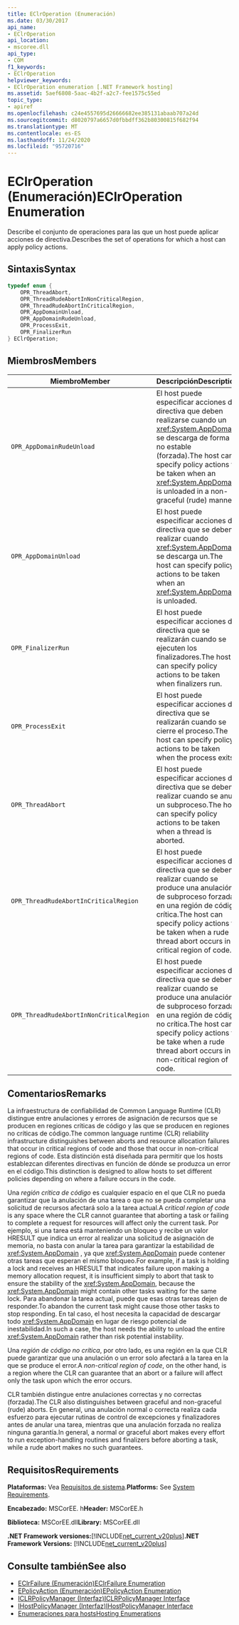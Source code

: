 ```yaml
---
title: EClrOperation (Enumeración)
ms.date: 03/30/2017
api_name:
- EClrOperation
api_location:
- mscoree.dll
api_type:
- COM
f1_keywords:
- EClrOperation
helpviewer_keywords:
- EClrOperation enumeration [.NET Framework hosting]
ms.assetid: 5aef6808-5aac-4b2f-a2c7-fee1575c55ed
topic_type:
- apiref
ms.openlocfilehash: c24e4557695d26666682ee385131abaab707a24d
ms.sourcegitcommit: d8020797a6657d0fbbdff362b80300815f682f94
ms.translationtype: MT
ms.contentlocale: es-ES
ms.lasthandoff: 11/24/2020
ms.locfileid: "95720716"
---
```

# <a name="eclroperation-enumeration"></a><span data-ttu-id="27d25-102">EClrOperation (Enumeración)</span><span class="sxs-lookup"><span data-stu-id="27d25-102">EClrOperation Enumeration</span></span>

<span data-ttu-id="27d25-103">Describe el conjunto de operaciones para las que un host puede aplicar acciones de directiva.</span><span class="sxs-lookup"><span data-stu-id="27d25-103">Describes the set of operations for which a host can apply policy actions.</span></span>  
  
## <a name="syntax"></a><span data-ttu-id="27d25-104">Sintaxis</span><span class="sxs-lookup"><span data-stu-id="27d25-104">Syntax</span></span>  
  
```cpp  
typedef enum {  
    OPR_ThreadAbort,  
    OPR_ThreadRudeAbortInNonCriticalRegion,  
    OPR_ThreadRudeAbortInCriticalRegion,  
    OPR_AppDomainUnload,  
    OPR_AppDomainRudeUnload,  
    OPR_ProcessExit,  
    OPR_FinalizerRun  
} EClrOperation;  
```  
  
## <a name="members"></a><span data-ttu-id="27d25-105">Miembros</span><span class="sxs-lookup"><span data-stu-id="27d25-105">Members</span></span>  
  
|<span data-ttu-id="27d25-106">Miembro</span><span class="sxs-lookup"><span data-stu-id="27d25-106">Member</span></span>|<span data-ttu-id="27d25-107">Descripción</span><span class="sxs-lookup"><span data-stu-id="27d25-107">Description</span></span>|  
|------------|-----------------|  
|`OPR_AppDomainRudeUnload`|<span data-ttu-id="27d25-108">El host puede especificar acciones de directiva que deben realizarse cuando un <xref:System.AppDomain> se descarga de forma no estable (forzada).</span><span class="sxs-lookup"><span data-stu-id="27d25-108">The host can specify policy actions to be taken when an <xref:System.AppDomain> is unloaded in a non-graceful (rude) manner.</span></span>|  
|`OPR_AppDomainUnload`|<span data-ttu-id="27d25-109">El host puede especificar acciones de directiva que se deben realizar cuando <xref:System.AppDomain> se descarga un.</span><span class="sxs-lookup"><span data-stu-id="27d25-109">The host can specify policy actions to be taken when an <xref:System.AppDomain> is unloaded.</span></span>|  
|`OPR_FinalizerRun`|<span data-ttu-id="27d25-110">El host puede especificar acciones de directiva que se realizarán cuando se ejecuten los finalizadores.</span><span class="sxs-lookup"><span data-stu-id="27d25-110">The host can specify policy actions to be taken when finalizers run.</span></span>|  
|`OPR_ProcessExit`|<span data-ttu-id="27d25-111">El host puede especificar acciones de directiva que se realizarán cuando se cierre el proceso.</span><span class="sxs-lookup"><span data-stu-id="27d25-111">The host can specify policy actions to be taken when the process exits.</span></span>|  
|`OPR_ThreadAbort`|<span data-ttu-id="27d25-112">El host puede especificar acciones de directiva que se deben realizar cuando se anula un subproceso.</span><span class="sxs-lookup"><span data-stu-id="27d25-112">The host can specify policy actions to be taken when a thread is aborted.</span></span>|  
|`OPR_ThreadRudeAbortInCriticalRegion`|<span data-ttu-id="27d25-113">El host puede especificar acciones de directiva que se deben realizar cuando se produce una anulación de subproceso forzada en una región de código crítica.</span><span class="sxs-lookup"><span data-stu-id="27d25-113">The host can specify policy actions to be taken when a rude thread abort occurs in a critical region of code.</span></span>|  
|`OPR_ThreadRudeAbortInNonCriticalRegion`|<span data-ttu-id="27d25-114">El host puede especificar acciones de directiva que se deben realizar cuando se produce una anulación de subproceso forzada en una región de código no crítica.</span><span class="sxs-lookup"><span data-stu-id="27d25-114">The host can specify policy actions to be take when a rude thread abort occurs in a non-critical region of code.</span></span>|  
  
## <a name="remarks"></a><span data-ttu-id="27d25-115">Comentarios</span><span class="sxs-lookup"><span data-stu-id="27d25-115">Remarks</span></span>  

 <span data-ttu-id="27d25-116">La infraestructura de confiabilidad de Common Language Runtime (CLR) distingue entre anulaciones y errores de asignación de recursos que se producen en regiones críticas de código y las que se producen en regiones no críticas de código.</span><span class="sxs-lookup"><span data-stu-id="27d25-116">The common language runtime (CLR) reliability infrastructure distinguishes between aborts and resource allocation failures that occur in critical regions of code and those that occur in non-critical regions of code.</span></span> <span data-ttu-id="27d25-117">Esta distinción está diseñada para permitir que los hosts establezcan diferentes directivas en función de dónde se produzca un error en el código.</span><span class="sxs-lookup"><span data-stu-id="27d25-117">This distinction is designed to allow hosts to set different policies depending on where a failure occurs in the code.</span></span>  
  
 <span data-ttu-id="27d25-118">Una *región crítica de código* es cualquier espacio en el que CLR no pueda garantizar que la anulación de una tarea o que no se pueda completar una solicitud de recursos afectará solo a la tarea actual.</span><span class="sxs-lookup"><span data-stu-id="27d25-118">A *critical region of code* is any space where the CLR cannot guarantee that aborting a task or failing to complete a request for resources will affect only the current task.</span></span> <span data-ttu-id="27d25-119">Por ejemplo, si una tarea está manteniendo un bloqueo y recibe un valor HRESULT que indica un error al realizar una solicitud de asignación de memoria, no basta con anular la tarea para garantizar la estabilidad de <xref:System.AppDomain> , ya que <xref:System.AppDomain> puede contener otras tareas que esperan el mismo bloqueo.</span><span class="sxs-lookup"><span data-stu-id="27d25-119">For example, if a task is holding a lock and receives an HRESULT that indicates failure upon making a memory allocation request, it is insufficient simply to abort that task to ensure the stability of the <xref:System.AppDomain>, because the <xref:System.AppDomain> might contain other tasks waiting for the same lock.</span></span> <span data-ttu-id="27d25-120">Para abandonar la tarea actual, puede que esas otras tareas dejen de responder.</span><span class="sxs-lookup"><span data-stu-id="27d25-120">To abandon the current task might cause those other tasks to stop responding.</span></span> <span data-ttu-id="27d25-121">En tal caso, el host necesita la capacidad de descargar todo <xref:System.AppDomain> en lugar de riesgo potencial de inestabilidad.</span><span class="sxs-lookup"><span data-stu-id="27d25-121">In such a case, the host needs the ability to unload the entire <xref:System.AppDomain> rather than risk potential instability.</span></span>  
  
 <span data-ttu-id="27d25-122">Una *región de código no crítica*, por otro lado, es una región en la que CLR puede garantizar que una anulación o un error solo afectará a la tarea en la que se produce el error.</span><span class="sxs-lookup"><span data-stu-id="27d25-122">A *non-critical region of code*, on the other hand, is a region where the CLR can guarantee that an abort or a failure will affect only the task upon which the error occurs.</span></span>  
  
 <span data-ttu-id="27d25-123">CLR también distingue entre anulaciones correctas y no correctas (forzada).</span><span class="sxs-lookup"><span data-stu-id="27d25-123">The CLR also distinguishes between graceful and non-graceful (rude) aborts.</span></span> <span data-ttu-id="27d25-124">En general, una anulación normal o correcta realiza cada esfuerzo para ejecutar rutinas de control de excepciones y finalizadores antes de anular una tarea, mientras que una anulación forzada no realiza ninguna garantía.</span><span class="sxs-lookup"><span data-stu-id="27d25-124">In general, a normal or graceful abort makes every effort to run exception-handling routines and finalizers before aborting a task, while a rude abort makes no such guarantees.</span></span>  
  
## <a name="requirements"></a><span data-ttu-id="27d25-125">Requisitos</span><span class="sxs-lookup"><span data-stu-id="27d25-125">Requirements</span></span>  

 <span data-ttu-id="27d25-126">**Plataformas:** Vea [Requisitos de sistema](../../get-started/system-requirements.md).</span><span class="sxs-lookup"><span data-stu-id="27d25-126">**Platforms:** See [System Requirements](../../get-started/system-requirements.md).</span></span>  
  
 <span data-ttu-id="27d25-127">**Encabezado:** MSCorEE. h</span><span class="sxs-lookup"><span data-stu-id="27d25-127">**Header:** MSCorEE.h</span></span>  
  
 <span data-ttu-id="27d25-128">**Biblioteca:** MSCorEE.dll</span><span class="sxs-lookup"><span data-stu-id="27d25-128">**Library:** MSCorEE.dll</span></span>  
  
 <span data-ttu-id="27d25-129">**.NET Framework versiones:**[!INCLUDE[net_current_v20plus](../../../../includes/net-current-v20plus-md.md)]</span><span class="sxs-lookup"><span data-stu-id="27d25-129">**.NET Framework Versions:** [!INCLUDE[net_current_v20plus](../../../../includes/net-current-v20plus-md.md)]</span></span>  
  
## <a name="see-also"></a><span data-ttu-id="27d25-130">Consulte también</span><span class="sxs-lookup"><span data-stu-id="27d25-130">See also</span></span>

- [<span data-ttu-id="27d25-131">EClrFailure (Enumeración)</span><span class="sxs-lookup"><span data-stu-id="27d25-131">EClrFailure Enumeration</span></span>](eclrfailure-enumeration.md)
- [<span data-ttu-id="27d25-132">EPolicyAction (Enumeración)</span><span class="sxs-lookup"><span data-stu-id="27d25-132">EPolicyAction Enumeration</span></span>](epolicyaction-enumeration.md)
- [<span data-ttu-id="27d25-133">ICLRPolicyManager (Interfaz)</span><span class="sxs-lookup"><span data-stu-id="27d25-133">ICLRPolicyManager Interface</span></span>](iclrpolicymanager-interface.md)
- [<span data-ttu-id="27d25-134">IHostPolicyManager (Interfaz)</span><span class="sxs-lookup"><span data-stu-id="27d25-134">IHostPolicyManager Interface</span></span>](ihostpolicymanager-interface.md)
- [<span data-ttu-id="27d25-135">Enumeraciones para hosts</span><span class="sxs-lookup"><span data-stu-id="27d25-135">Hosting Enumerations</span></span>](hosting-enumerations.md)

